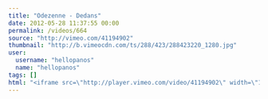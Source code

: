 ```yaml
---
title: "Odezenne - Dedans"
date: 2012-05-28 11:37:55 00:00
permalink: /videos/664
source: "http://vimeo.com/41194902"
thumbnail: "http://b.vimeocdn.com/ts/288/423/288423220_1280.jpg"
user:
  username: "hellopanos"
  name: "hellopanos"
tags: []
html: "<iframe src=\"http://player.vimeo.com/video/41194902\" width=\"1280\" height=\"720\" frameborder=\"0\" webkitAllowFullScreen mozallowfullscreen allowFullScreen></iframe>"
---
```


